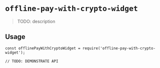 # `offline-pay-with-crypto-widget`

> TODO: description

## Usage

```
const offlinePayWithCryptoWidget = require('offline-pay-with-crypto-widget');

// TODO: DEMONSTRATE API
```
